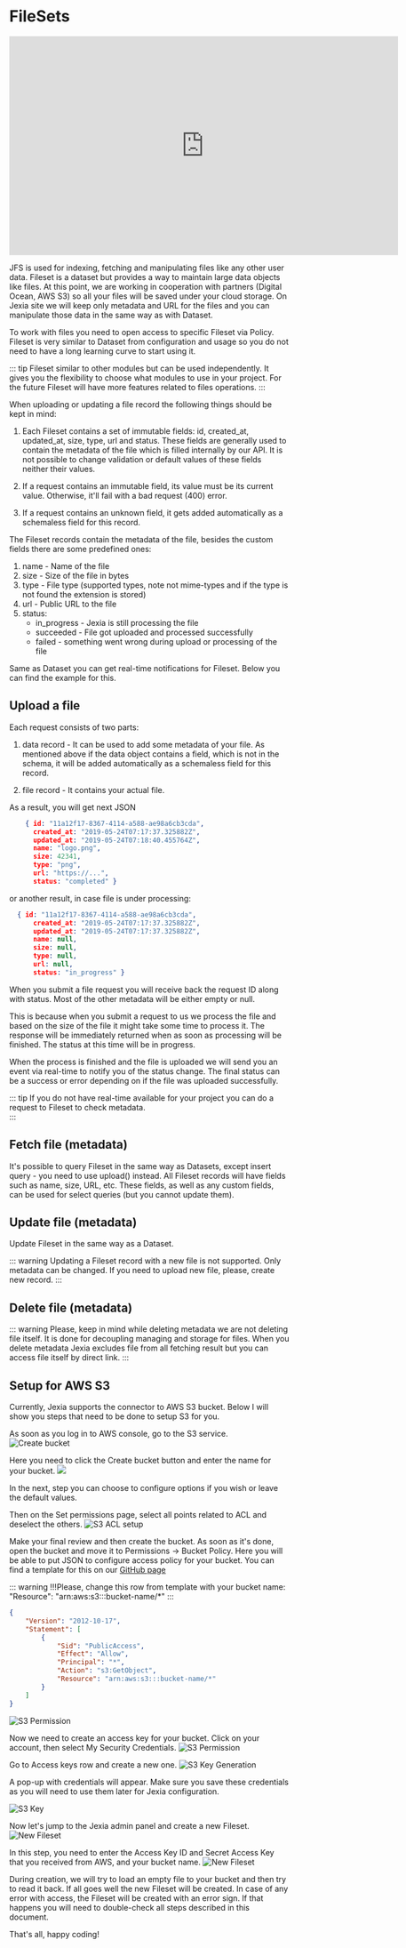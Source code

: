 # FileSets

<iframe width="700" height="394" src="https://www.youtube.com/embed/S4Yz3I3MwGU" frameborder="0" allow="accelerometer; autoplay; encrypted-media; gyroscope; picture-in-picture" allowfullscreen></iframe>

JFS is used for indexing, fetching and manipulating files like any other user data. Fileset is a dataset but provides a way to maintain large data objects like files. At this point, we are working in cooperation with partners (Digital Ocean, AWS S3) so all your files will be saved under your cloud storage. On Jexia site we will keep only metadata and URL for the files and you can manipulate those data in the same way as with Dataset.

To work with files you need to open access to specific Fileset via Policy.
Fileset is very similar to Dataset from configuration and usage so you do not need to have a long learning curve to start using it. 

::: tip
Fileset similar to other modules but can be used independently. It gives you the flexibility to choose what modules to use in your project. For the future Fileset will have more features related to files operations. 
:::

When uploading or updating a file record the following things should be kept in mind:
1. Each Fileset contains a set of immutable fields: id, created_at, updated_at, size, type, url and status. These fields are generally used to contain the metadata of the file which is filled internally by our API. It is not possible to change validation or default values of these fields neither their values. 

2. If a request contains an immutable field, its value must be its current value. Otherwise, it'll fail with a bad request (400) error.

3. If a request contains an unknown field, it gets added automatically as a schemaless field for this record.

The Fileset records contain the metadata of the file, besides the custom fields there are some predefined ones:
1. name - Name of the file
2. size - Size of the file in bytes
3. type - File type (supported types, note not mime-types and if the type is not found the extension is stored)
4. url - Public URL to the file
5. status:
    * in_progress - Jexia is still processing the file
    * succeeded - File got uploaded and processed successfully
    * failed - something went wrong during upload or processing of the file

Same as Dataset you can get real-time notifications for Fileset. Below you can find the example for this.

## Upload a file
Each request consists of two parts:

1. data record - It can be used to add some metadata of your file. As mentioned above if the data object contains a field, which is not in the schema, it will be added automatically as a schemaless field for this record. 

2. file record - It contains your actual file.

<CodeSwitcher :languages="{js:'JavaScript',bash:'cURL'}">
<template v-slot:js>

``` js
import { jexiaClient, fileOperations, realTime } from "jexia-sdk-js/node";
import * as fs from "fs";

const jfs = fileOperations({
  uploadWaitForCompleted: true    
});

jexiaClient().init({
  projectID: "your-project-id",
  key: "your-project-key",
  secret: "your-project-secret"
}, jfs, realTime());

const fileset = jfs.fileset("fileset_name");

const records = [{
  data: {
    description: "just a file"
  },
  file: fs.createReadStream("../assets/logo.png")
}];

fileset.upload(records).subscribe(fileRecord => {
  console.log(fileRecord);
});

```
</template>
<template v-slot:bash>

``` bash
POST https://<project-id>.app.jexia.com/fs/<fileset-name>
"Content-Type": "multipart/form-data;boundary=boundary"
--boundary 
Content-Disposition: form-data; name="description" 
 
this is my file 
--boundary 
Content-Disposition: form-data; name="file"; filename="my_file.txt" 
 
<file data>
--boundary--
```
::: warning
Only one file can be uploaded per request for now. If there are multiple files in the body, only the first one will be processed and rest all will be ignored.
:::

</template>
</CodeSwitcher>

As a result, you will get next JSON
``` json
    { id: "11a12f17-8367-4114-a588-ae98a6cb3cda",
      created_at: "2019-05-24T07:17:37.325882Z",
      updated_at: "2019-05-24T07:18:40.455764Z",
      name: "logo.png",
      size: 42341,
      type: "png",
      url: "https://...",
      status: "completed" }
```

or another result, in case file is under processing:

``` json
  { id: "11a12f17-8367-4114-a588-ae98a6cb3cda",
      created_at: "2019-05-24T07:17:37.325882Z",
      updated_at: "2019-05-24T07:17:37.325882Z",
      name: null,
      size: null,
      type: null,
      url: null,
      status: "in_progress" }
```

When you submit a file request you will receive back the request ID along with status. Most of the other metadata will be either empty or null.

This is because when you submit a request to us we process the file and based on the size of the file it might take some time to process it. The response will be immediately returned when as soon as processing will be finished. The status at this time will be in progress.

When the process is finished and the file is uploaded we will send you an event via real-time to notify you of the status change. The final status can be a success or error depending on if the file was uploaded successfully.

::: tip
If you do not have real-time available for your project you can do a request to Fileset to check metadata.  
:::

## Fetch file (metadata)
It's possible to query Fileset in the same way as Datasets, except insert query - you need to use upload() instead.
All Fileset records will have fields such as name, size, URL, etc. These fields, as well as any custom fields, can be used for select queries (but you cannot update them).

<CodeSwitcher :languages="{js:'JavaScript',bash:'cURL'}">
<template v-slot:js>

``` js
jfs.fileset("fileset_name")  
 .select("name", "url")  
 .where(field => field("size").isGreaterThan(1024000))  
 .subscribe();  

// array of files that fit to the condition will be returned  
// files === [{ name: "file1.jpj", url: "https://..." }, {...}, ...]  
```
</template>
<template v-slot:bash>

``` bash
$ curl -s 
-H "Authorization: Bearer $JEXIA_TOKEN" 
-X GET "https://$PROJECT_ID/ds/fileset_name?cond=\[\{\"field\":\"size\"\},\">\",1024000\]" | jq .
```

</template>
</CodeSwitcher>

## Update file (metadata)
Update Fileset in the same way as a Dataset. 

::: warning
Updating a Fileset record with a new file is not supported. Only metadata can be changed. If you need to upload new file, please, create new record. 
:::

<CodeSwitcher :languages="{js:'JavaScript',bash:'cURL'}">
<template v-slot:js>

``` js
jfs.fileset("fileset_name")  
 .update({ "isDefaultImage": false })  
 .where(field => field("name").isEqualTo("companyLogo.png"))
 .subscribe();  
```
</template>
<template v-slot:bash>

``` bash
$ curl -s 
-H "Authorization: Bearer $JEXIA_TOKEN" -d '{
  "id":"3005a8f8-b849-4525-b535-a0c765e1ef8e",
  "isDefaultImage":false
}'
-X PATCH "https://$PROJECT_ID/ds/fileset_name?cond=\[\{\"field\":\"size\"\},\">\",1024000\]" | jq .
```

</template>
</CodeSwitcher>


## Delete file (metadata)

<CodeSwitcher :languages="{js:'JavaScript',bash:'cURL'}">
<template v-slot:js>

``` js
jfs.fileset("fileset_name")  
 .delete()  
 .where(field => field("size").isGreaterThan(1024000))  
 .subscribe();
```
</template>
<template v-slot:bash>

``` bash
$ curl -s 
-H "Authorization: Bearer $JEXIA_TOKEN" 
-X DELETE "https://$PROJECT_ID/ds/fileset_name?cond=\[\{\"field\":\"size\"\},\">\",1024000\]" | jq .
```

</template>
</CodeSwitcher>

::: warning
Please, keep in mind while deleting metadata we are not deleting file itself. It is done for decoupling managing and storage for files. When you delete metadata Jexia excludes file from all fetching result but you can access file itself by direct link.
:::

## Setup for AWS S3
Currently, Jexia supports the connector to AWS S3 bucket. Below I will show you steps that need to be done to setup S3 for you.

As soon as you log in to AWS console, go to the S3 service. 
![Create bucket](./s3_bucket.png)

Here you need to click the Create bucket button and enter the name for your bucket. 
![](./s3_createbacket.png)

In the next, step you can choose to configure options if you wish or leave the default values.

Then on the Set permissions page, select all points related to ACL and deselect the others.
![S3 ACL setup](./s3_acl.png)

Make your final review and then create the bucket. As soon as it's done, open the bucket and move it to Permissions -> Bucket Policy. Here you will be able to put JSON to configure access policy for your bucket. You can find a template for this on our [GitHub page](https://github.com/jexia/aws-info/blob/master/permissions.json)

::: warning
!!!Please, change this row from template with your bucket name:  "Resource": "arn:aws:s3:::bucket-name/*"
:::

``` json
{
    "Version": "2012-10-17",
    "Statement": [
        {
            "Sid": "PublicAccess",
            "Effect": "Allow",
            "Principal": "*",
            "Action": "s3:GetObject",
            "Resource": "arn:aws:s3:::bucket-name/*"
        } 
    ]
}
```
![S3 Permission](./s3_permission.png)

Now we need to create an access key for your bucket. Click on your account, then select My Security Credentials.
![S3 Permission](./s3_mysecurity.png)

Go to Access keys row and create a new one.
![S3 Key Generation](./s3_keygen.png)

A pop-up with credentials will appear. Make sure you save these credentials as you will need to use them later for Jexia configuration.

![S3 Key](./s3_keys.png)

Now let's jump to the Jexia admin panel and create a new Fileset.
![New Fileset](./newjfs.png)

In this step, you need to enter the Access Key ID and Secret Access Key that you received from AWS, and your bucket name. 
![New Fileset](./jfs2.png)

During creation, we will try to load an empty file to your bucket and then try to read it back. If all goes well the new Fileset will be created. In case of any error with access, the Fileset will be created with an error sign. If that happens you will need to double-check all steps described in this document.

That's all, happy coding!

